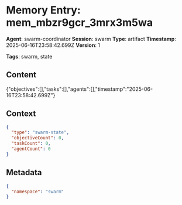 # Memory Entry: mem_mbzr9gcr_3mrx3m5wa

**Agent**: swarm-coordinator
**Session**: swarm
**Type**: artifact
**Timestamp**: 2025-06-16T23:58:42.699Z
**Version**: 1

**Tags**: swarm, state

## Content

{"objectives":[],"tasks":[],"agents":[],"timestamp":"2025-06-16T23:58:42.699Z"}

## Context

```json
{
  "type": "swarm-state",
  "objectiveCount": 0,
  "taskCount": 0,
  "agentCount": 0
}
```

## Metadata

```json
{
  "namespace": "swarm"
}
```

